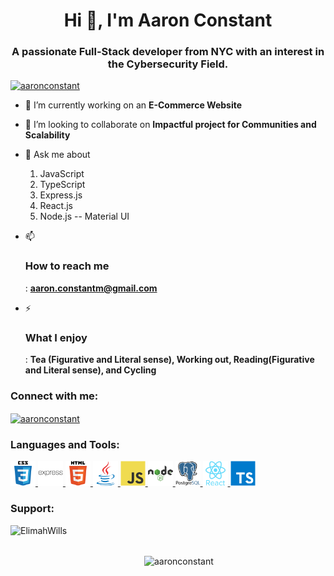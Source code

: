 <h1 align="center">Hi 👋, I'm Aaron Constant</h1>
<h3 align="center">A passionate Full-Stack developer from NYC with an interest in the Cybersecurity Field.</h3>

<p align="left"> <a href="https://github.com/ryo-ma/github-profile-trophy"><img src="https://github-profile-trophy.vercel.app/?username=aaronconstant" alt="aaronconstant" /></a> </p>

- 🔭 I’m currently working on an **E-Commerce Website**

- 👯 I’m looking to collaborate on **Impactful project for Communities and Scalability**

- 💬 Ask me about
  1. JavaScript
  2. TypeScript
  3. Express.js
  4. React.js
  5. Node.js
  -- Material UI

- 📫 <h3>How to reach me</h3>: **aaron.constantm@gmail.com**

- ⚡ <h3>What I enjoy</h3>: **Tea (Figurative and Literal sense), Working out, Reading(Figurative and Literal sense), and Cycling**

<h3 align="left">Connect with me:</h3>
<p align="left">
<a href="https://linkedin.com/in/aaronconstant" target="blank"><img align="center" src="https://raw.githubusercontent.com/rahuldkjain/github-profile-readme-generator/master/src/images/icons/Social/linked-in-alt.svg" alt="aaronconstant" height="30" width="40" /></a>
</p>

<h3 align="left">Languages and Tools:</h3>
<p align="left"> <a href="https://www.w3schools.com/css/" target="_blank" rel="noreferrer"> <img src="https://raw.githubusercontent.com/devicons/devicon/master/icons/css3/css3-original-wordmark.svg" alt="css3" width="40" height="40"/> </a> <a href="https://expressjs.com" target="_blank" rel="noreferrer"> <img src="https://raw.githubusercontent.com/devicons/devicon/master/icons/express/express-original-wordmark.svg" alt="express" width="40" height="40"/> </a> <a href="https://www.w3.org/html/" target="_blank" rel="noreferrer"> <img src="https://raw.githubusercontent.com/devicons/devicon/master/icons/html5/html5-original-wordmark.svg" alt="html5" width="40" height="40"/> </a> <a href="https://www.java.com" target="_blank" rel="noreferrer"> <img src="https://raw.githubusercontent.com/devicons/devicon/master/icons/java/java-original.svg" alt="java" width="40" height="40"/> </a> <a href="https://developer.mozilla.org/en-US/docs/Web/JavaScript" target="_blank" rel="noreferrer"> <img src="https://raw.githubusercontent.com/devicons/devicon/master/icons/javascript/javascript-original.svg" alt="javascript" width="40" height="40"/> </a> <a href="https://nodejs.org" target="_blank" rel="noreferrer"> <img src="https://raw.githubusercontent.com/devicons/devicon/master/icons/nodejs/nodejs-original-wordmark.svg" alt="nodejs" width="40" height="40"/> </a> <a href="https://www.postgresql.org" target="_blank" rel="noreferrer"> <img src="https://raw.githubusercontent.com/devicons/devicon/master/icons/postgresql/postgresql-original-wordmark.svg" alt="postgresql" width="40" height="40"/> </a> <a href="https://reactjs.org/" target="_blank" rel="noreferrer"> <img src="https://raw.githubusercontent.com/devicons/devicon/master/icons/react/react-original-wordmark.svg" alt="react" width="40" height="40"/> </a> <a href="https://www.typescriptlang.org/" target="_blank" rel="noreferrer"> <img src="https://raw.githubusercontent.com/devicons/devicon/master/icons/typescript/typescript-original.svg" alt="typescript" width="40" height="40"/> </a> </p>

<h3 align="left">Support:</h3>
<p><a href="https://buymeacoffee.com/aaroconsv"> <img align="left" src="https://cdn.buymeacoffee.com/buttons/v2/default-yellow.png" height="50" width="210" alt="ElimahWills" /></a></p><br><br>

<p>&nbsp;<img align="center" src="https://github-readme-stats.vercel.app/api?username=aaronconstant&show_icons=true&locale=en" alt="aaronconstant" /></p>


<!---
AaronConstant/AaronConstant is a ✨ special ✨ repository because its `README.md` (this file) appears on your GitHub profile.
You can click the Preview link to take a look at your changes.
--->
